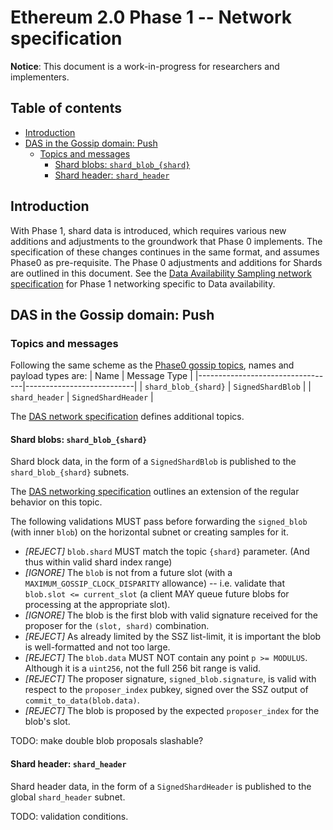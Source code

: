 # Ethereum 2.0 Phase 1 -- Network specification

**Notice**: This document is a work-in-progress for researchers and implementers.

## Table of contents

<!-- TOC -->
<!-- START doctoc generated TOC please keep comment here to allow auto update -->
<!-- DON'T EDIT THIS SECTION, INSTEAD RE-RUN doctoc TO UPDATE -->

- [Introduction](#introduction)
- [DAS in the Gossip domain: Push](#das-in-the-gossip-domain-push)
  - [Topics and messages](#topics-and-messages)
    - [Shard blobs: `shard_blob_{shard}`](#shard-blobs-shard_blob_shard)
    - [Shard header: `shard_header`](#shard-header-shard_header)

<!-- END doctoc generated TOC please keep comment here to allow auto update -->
<!-- /TOC -->


## Introduction

With Phase 1, shard data is introduced, which requires various new additions and adjustments to the groundwork that Phase 0 implements.
The specification of these changes continues in the same format, and assumes Phase0 as pre-requisite. 
The Phase 0 adjustments and additions for Shards are outlined in this document.
See the [Data Availability Sampling network specification](./das-p2p.md) for Phase 1 networking specific to Data availability.  


## DAS in the Gossip domain: Push

### Topics and messages

Following the same scheme as the [Phase0 gossip topics](../phase0/p2p-interface.md#topics-and-messages), names and payload types are:
| Name                             | Message Type              |
|----------------------------------|---------------------------|
| `shard_blob_{shard}`             | `SignedShardBlob`         |
| `shard_header`                   | `SignedShardHeader`       |

The [DAS network specification](./das-p2p.md) defines additional topics.

#### Shard blobs: `shard_blob_{shard}`

Shard block data, in the form of a `SignedShardBlob` is published to the `shard_blob_{shard}` subnets.

The [DAS networking specification](./das-p2p.md#horizontal-subnets) outlines an extension of the regular behavior on this topic.

The following validations MUST pass before forwarding the `signed_blob` (with inner `blob`) on the horizontal subnet or creating samples for it.
- _[REJECT]_ `blob.shard` MUST match the topic `{shard}` parameter. (And thus within valid shard index range)
- _[IGNORE]_ The `blob` is not from a future slot (with a `MAXIMUM_GOSSIP_CLOCK_DISPARITY` allowance) --
  i.e. validate that `blob.slot <= current_slot`
  (a client MAY queue future blobs for processing at the appropriate slot).
- _[IGNORE]_ The blob is the first blob with valid signature received for the proposer for the `(slot, shard)` combination.
- _[REJECT]_ As already limited by the SSZ list-limit, it is important the blob is well-formatted and not too large.
- _[REJECT]_ The `blob.data` MUST NOT contain any point `p >= MODULUS`. Although it is a `uint256`, not the full 256 bit range is valid.
- _[REJECT]_ The proposer signature, `signed_blob.signature`, is valid with respect to the `proposer_index` pubkey, signed over the SSZ output of `commit_to_data(blob.data)`.
- _[REJECT]_ The blob is proposed by the expected `proposer_index` for the blob's slot.

TODO: make double blob proposals slashable?

#### Shard header: `shard_header`

Shard header data, in the form of a `SignedShardHeader` is published to the global `shard_header` subnet.

TODO: validation conditions.

